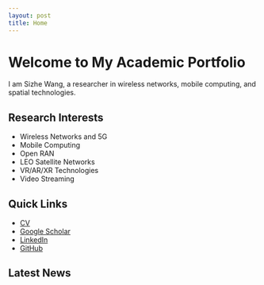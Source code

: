 ```yaml
---
layout: post
title: Home
---
```


# Welcome to My Academic Portfolio

I am Sizhe Wang, a researcher in wireless networks, mobile computing, and spatial technologies.

## Research Interests
- Wireless Networks and 5G
- Mobile Computing
- Open RAN
- LEO Satellite Networks
- VR/AR/XR Technologies
- Video Streaming

## Quick Links
- [CV](/cv.pdf)
- [Google Scholar](https://scholar.google.com)
- [LinkedIn](https://linkedin.com)
- [GitHub](https://github.com)

## Latest News
<!-- News items will be rendered by the theme --> 